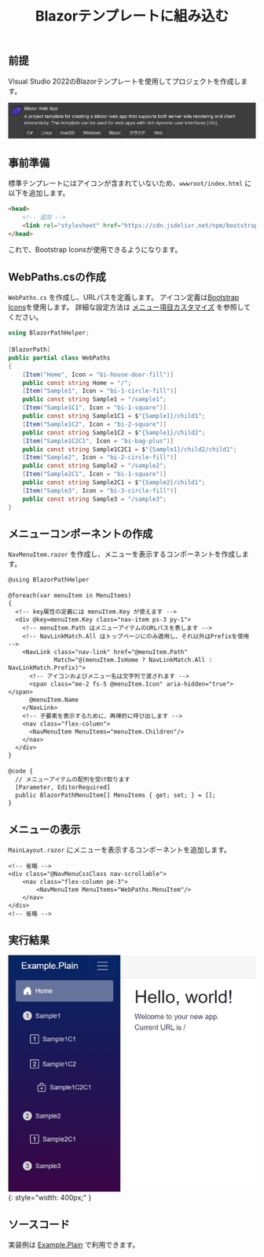 ﻿---
title: Blazorテンプレートに組み込む
---

## 前提

Visual Studio 2022のBlazorテンプレートを使用してプロジェクトを作成します。

![](../../../../assets/blazor-template.png)

## 事前準備

標準テンプレートにはアイコンが含まれていないため、`wwwroot/index.html` に以下を追加します。

```html
<head>
    <!-- 追加 -->
    <link rel="stylesheet" href="https://cdn.jsdelivr.net/npm/bootstrap-icons@1.11.3/font/bootstrap-icons.min.css">
</head>
```

これで、Bootstrap Iconsが使用できるようになります。

## WebPaths.csの作成

`WebPaths.cs` を作成し、URLパスを定義します。
アイコン定義は[Bootstrap Icons](https://icons.getbootstrap.com/)を使用します。
詳細な設定方法は [メニュー項目カスタマイズ](../MenuCustomization.md) を参照してください。

```csharp title="WebPaths.cs"
using BlazorPathHelper;

[BlazorPath]
public partial class WebPaths
{
    [Item("Home", Icon = "bi-house-door-fill")]
    public const string Home = "/";
    [Item("Sample1", Icon = "bi-1-circle-fill")]
    public const string Sample1 = "/sample1";
    [Item("Sample1C1", Icon = "bi-1-square")]
    public const string Sample1C1 = $"{Sample1}/child1";
    [Item("Sample1C2", Icon = "bi-2-square")]
    public const string Sample1C2 = $"{Sample1}/child2";
    [Item("Sample1C2C1", Icon = "bi-bag-plus")]
    public const string Sample1C2C1 = $"{Sample1}/child2/child1";
    [Item("Sample2", Icon = "bi-2-circle-fill")]
    public const string Sample2 = "/sample2";
    [Item("Sample2C1", Icon = "bi-1-square")]
    public const string Sample2C1 = $"{Sample2}/child1";
    [Item("Sample3", Icon = "bi-3-circle-fill")]
    public const string Sample3 = "/sample3";
}
```

## メニューコンポーネントの作成

`NavMenuItem.razor` を作成し、メニューを表示するコンポーネントを作成します。

```razor title="NavMenuItem.razor"
@using BlazorPathHelper

@foreach(var menuItem in MenuItems)
{
  <!-- key属性の定義には menuItem.Key が使えます -->
  <div @key=menuItem.Key class="nav-item ps-3 py-1">
    <!-- menuItem.Path はメニューアイテムのURLパスを表します -->
    <!-- NavLinkMatch.All はトップページにのみ適用し、それ以外はPrefixを使用 -->
    <NavLink class="nav-link" href="@menuItem.Path"
             Match="@(menuItem.IsHome ? NavLinkMatch.All : NavLinkMatch.Prefix)">
      <!-- アイコンおよびメニュー名は文字列で渡されます -->
      <span class="me-2 fs-5 @menuItem.Icon" aria-hidden="true"></span>
      @menuItem.Name
    </NavLink>
    <!-- 子要素を表示するために、再帰的に呼び出します -->
    <nav class="flex-column">
      <NavMenuItem MenuItems="menuItem.Children"/>
    </nav>
  </div>
}

@code {
  // メニューアイテムの配列を受け取ります
  [Parameter, EditorRequired]
  public BlazorPathMenuItem[] MenuItems { get; set; } = [];
}
```

## メニューの表示

`MainLayout.razor` にメニューを表示するコンポーネントを追加します。

```razor title="MainLayout.razor"
<!-- 省略 -->
<div class="@NavMenuCssClass nav-scrollable">
    <nav class="flex-column pe-3">
        <NavMenuItem MenuItems="WebPaths.MenuItem"/>
    </nav>
</div>
<!-- 省略 -->
```

## 実行結果

![](../../../../assets/sample-plain.gif){: style="width: 400px;" }


## ソースコード
実装例は [Example.Plain](https://github.com/arika0093/BlazorPathHelper/tree/main/examples/Example.Plain/) で利用できます。
